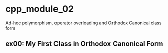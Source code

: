 # cpp_module_02
Ad-hoc polymorphism, operator overloading and Orthodox Canonical class form

## ex00: My First Class in Orthodox Canonical Form
